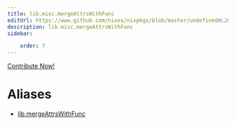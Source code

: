 ```yaml
---
title: lib.misc.mergeAttrsWithFunc
editUrl: https://www.github.com/nixos/nixpkgs/blob/master/undefined#L208C24
description: lib.misc.mergeAttrsWithFunc
sidebar:

    order: 7
---
```


<a href="https://www.github.com/nixos/nixpkgs/blob/master/undefined#L208C24">Contribute Now!</a>


# Aliases

- [lib.mergeAttrsWithFunc](/nix-doc-comments/reference/lib/lib-mergeattrswithfunc)


